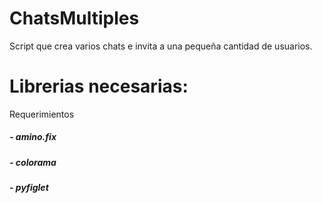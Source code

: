 # ChatsMultiples
Script que crea varios chats e invita a una pequeña cantidad de usuarios.

# Librerias necesarias:
Requerimientos

##### - amino.fix
##### - colorama
##### - pyfiglet
